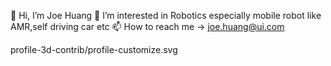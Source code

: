 👋 Hi, I’m Joe Huang
👀 I’m interested in Robotics especially mobile robot like AMR,self driving car etc
📫 How to reach me -> joe.huang@ui.com

profile-3d-contrib/profile-customize.svg


